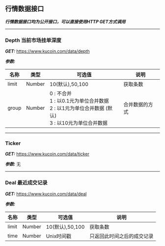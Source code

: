 行情数据接口 
--------
***行情数据接口均为公开接口，可以直接使用HTTP GET方式调用***

***
### Depth 当前市场挂单深度

***GET:***  https://www.kucoin.com/data/depth

***参数:*** 

名称 | 类型 | 可选值 | 说明
--- | --- | --- | --- 
limit | Number | 10(默认),50,100 | 获取条数
group | Number | 0 : 不合并 <br>1 : 以0.1元为单位合并数据 <br>2 : 以1元为单位合并数据 (默认)<br>3 : 以10元为单位合并数据  | 合并数据的方式

***
### Ticker 

***GET:***  https://www.kucoin.com/data/ticker

***参数:*** 无

***
### Deal 最近成交记录

***GET:***  https://www.kucoin.com/data/deal

***参数:*** 

名称 | 类型 | 可选值 | 说明
--- | --- | --- | --- 
limit | Number | 10(默认),50,100 | 获取条数
time | Number | Unix时间戳 | 只返回此时间之后的成交记录

